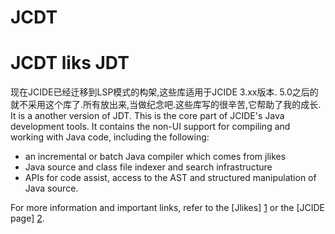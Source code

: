 # JCDT
JCDT  liks  JDT
========
现在JCIDE已经迁移到LSP模式的构架,这些库适用于JCIDE 3.xx版本. 5.0之后的就不采用这个库了.所有放出来,当做纪念吧.这些库写的很辛苦,它帮助了我的成长.
It is a another version of JDT.
This is the core part of JCIDE's Java development tools. It contains the non-UI support for compiling and working with Java code, including the following:

* an incremental or batch Java compiler which comes from jlikes
* Java source and class file indexer and search infrastructure
* APIs for code assist, access to the AST and structured manipulation of Java source.

For more information and important links, refer to the [Jlikes] [1] or the [JCIDE page] [2].


[1]: http://jikes.sourceforge.net/
[2]: https://www.javacardos.com/javacardforum/viewforum.php?f=3
